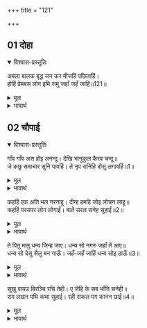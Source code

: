+++
title = "121"

+++


## 01 दोहा
<details open><summary>विश्वास-प्रस्तुतिः</summary>

अबला बालक बृद्ध जन कर मीजहिं पछिताहिं।  
होहिं प्रेमबस लोग इमि रामु जहाँ जहँ जाहिं॥121॥  
</details>
<details><summary>मूल</summary>

अबला बालक बृद्ध जन कर मीजहिं पछिताहिं।  
होहिं प्रेमबस लोग इमि रामु जहाँ जहँ जाहिं॥121॥  
</details>

<details><summary>भावार्थ</summary>

(गर्भवती, प्रसूता आदि) अबला स्त्रियाँ, बच्चे और बूढे (दर्शन न पाने से) हाथ मलते और पछताते हैं। इस प्रकार जहाँ-जहाँ श्री रामचन्द्रजी जाते हैं, वहाँ-वहाँ लोग प्रेम के वश में हो जाते हैं॥121॥  
</details>





## 02 चौपाई
<details open><summary>विश्वास-प्रस्तुतिः</summary>

गाँव गाँव अस होइ अनन्दू। देखि भानुकुल कैरव चन्दू॥  
जे कछु समाचार सुनि पावहिं। ते नृप रानिहि दोसु लगावहिं॥1॥  
</details>
<details><summary>मूल</summary>

गाँव गाँव अस होइ अनन्दू। देखि भानुकुल कैरव चन्दू॥  
जे कछु समाचार सुनि पावहिं। ते नृप रानिहि दोसु लगावहिं॥1॥  
</details>

<details><summary>भावार्थ</summary>

सूर्यकुल रूपी कुमुदिनी को प्रफुल्लित करने वाले चन्द्रमा स्वरूप श्री रामचन्द्रजी के दर्शन कर गाँव-गाँव में ऐसा ही आनन्द हो रहा है, जो लोग (वनवास दिए जाने का) कुछ भी समाचार सुन पाते हैं, वे राजा-रानी (दशरथ-कैकेयी) को दोष लगाते हैं॥1॥  
</details>

कहहिं एक अति भल नरनाहू। दीन्ह हमहि जोइ लोचन लाहू॥  
कहहिं परसपर लोग लोगाईं। बातें सरल सनेह सुहाईं॥2॥  

<details><summary>मूल</summary>

कहहिं एक अति भल नरनाहू। दीन्ह हमहि जोइ लोचन लाहू॥  
कहहिं परसपर लोग लोगाईं। बातें सरल सनेह सुहाईं॥2॥  
</details>

<details><summary>भावार्थ</summary>

कोई एक कहते हैं कि राजा बहुत ही अच्छे हैं, जिन्होन्ने हमें अपने नेत्रों का लाभ दिया। स्त्री-पुरुष सभी आपस में सीधी, स्नेहभरी सुन्दर बातें कह रहे हैं॥2॥  
</details>

ते पितु मातु धन्य जिन्ह जाए। धन्य सो नगरु जहाँ तें आए॥  
धन्य सो देसु सैलु बन गाऊँ। जहँ-जहँ जाहिं धन्य सोइ ठाऊँ॥3॥  

<details><summary>मूल</summary>

ते पितु मातु धन्य जिन्ह जाए। धन्य सो नगरु जहाँ तें आए॥  
धन्य सो देसु सैलु बन गाऊँ। जहँ-जहँ जाहिं धन्य सोइ ठाऊँ॥3॥  
</details>

<details><summary>भावार्थ</summary>

(कहते हैं-) वे माता-पिता धन्य हैं, जिन्होन्ने इन्हें जन्म दिया। वह नगर धन्य है, जहाँ से ये आए हैं। वह देश, पर्वत, वन और गाँव धन्य है और वही स्थान धन्य है, जहाँ-जहाँ ये जाते हैं॥3॥  
</details>

सुखु पायउ बिरञ्चि रचि तेही। ए जेहि के सब भाँति सनेही॥  
राम लखन पथि कथा सुहाई। रही सकल मग कानन छाई॥4॥  

<details><summary>मूल</summary>

सुखु पायउ बिरञ्चि रचि तेही। ए जेहि के सब भाँति सनेही॥  
राम लखन पथि कथा सुहाई। रही सकल मग कानन छाई॥4॥  
</details>

<details><summary>भावार्थ</summary>

ब्रह्मा ने उसी को रचकर सुख पाया है, जिसके ये (श्री रामचन्द्रजी) सब प्रकार से स्नेही हैं। पथिक रूप श्री राम-लक्ष्मण की सुन्दर कथा सारे रास्ते और जङ्गल में छा गई है॥4॥  
</details>


